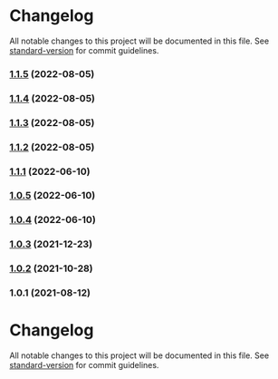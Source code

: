 # Changelog

All notable changes to this project will be documented in this file. See [standard-version](https://github.com/conventional-changelog/standard-version) for commit guidelines.

### [1.1.5](https://github.com/trungnghia112/frontend-seed-5/compare/v1.1.2...v1.1.5) (2022-08-05)

### [1.1.4](https://github.com/trungnghia112/frontend-seed-5/compare/v1.1.2...v1.1.4) (2022-08-05)

### [1.1.3](https://github.com/trungnghia112/frontend-seed-5/compare/v1.1.2...v1.1.3) (2022-08-05)

### [1.1.2](https://github.com/trungnghia112/frontend-seed-5/compare/v1.0.2...v1.1.2) (2022-08-05)

### [1.1.1](https://github.com/trungnghia112/frontend-seed-5/compare/v1.1.0...v1.1.1) (2022-06-10)

### [1.0.5](https://github.com/trungnghia112/frontend-seed-5/compare/v1.0.2...v1.0.5) (2022-06-10)

### [1.0.4](https://github.com/trungnghia112/frontend-seed-5/compare/v1.0.2...v1.0.4) (2022-06-10)

### [1.0.3](https://github.com/trungnghia112/frontend-seed-5/compare/v1.0.2...v1.0.3) (2021-12-23)

### [1.0.2](https://github.com/trungnghia112/frontend-seed-5/compare/v1.0.1...v1.0.2) (2021-10-28)

### 1.0.1 (2021-08-12)

# Changelog

All notable changes to this project will be documented in this file. See [standard-version](https://github.com/conventional-changelog/standard-version) for commit guidelines.
